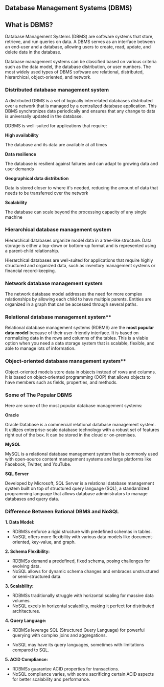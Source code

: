 ## Database Management Systems (DBMS)
## What is DBMS?
Database Management Systems (DBMS) are software systems that store, retrieve, and run queries on data. A DBMS serves as an interface between an end-user and a database, allowing users to create, read, update, and delete data in the database.

Database management systems can be classified based on various criteria such as the data model, the database distribution, or user numbers. The most widely used types of DBMS software are relational, distributed, hierarchical, object-oriented, and network.

### Distributed database management system

A distributed DBMS is a set of logically interrelated databases distributed over a network that is managed by a centralized database application. This DBMS synchronizes data periodically and ensures that any change to data is universally updated in the database.

DDBMS is well-suited for applications that require:

**High availability**

The database and its data are available at all times

**Data resilience**

The database is resilient against failures and can adapt to growing data and user demands

**Geographical data distribution**

Data is stored closer to where it's needed, reducing the amount of data that needs to be transferred over the network

**Scalability**

The database can scale beyond the processing capacity of any single machine 


### Hierarchical database management system

Hierarchical databases organize model data in a tree-like structure. Data storage is either a top-down or bottom-up format and is represented using a parent-child relationship.

Hierarchical databases are well-suited for applications that require highly structured and organized data, such as inventory management systems or financial record-keeping. 

### Network database management system

The network database model addresses the need for more complex relationships by allowing each child to have multiple parents. Entities are organized in a graph that can be accessed through several paths.

### Relational database management system**

Relational database management systems (RDBMS) are the **most popular data model** because of their user-friendly interface. It is based on normalizing data in the rows and columns of the tables. This is a viable option when you need a data storage system that is scalable, flexible, and able to manage lots of information.

### Object-oriented database management system**

Object-oriented models store data in objects instead of rows and columns. It is based on object-oriented programming (OOP) that allows objects to have members such as fields, properties, and methods.

### Some of The Popular DBMS

Here are some of the most popular database management systems:

**Oracle**

Oracle Database is a commercial relational database management system. It utilizes enterprise-scale database technology with a robust set of features right out of the box. It can be stored in the cloud or on-premises.

**MySQL**

MySQL is a relational database management system that is commonly used with open-source content management systems and large platforms like Facebook, Twitter, and YouTube.

**SQL Server**

Developed by Microsoft, SQL Server is a relational database management system built on top of structured query language (SQL), a standardized programming language that allows database administrators to manage databases and query data.

### Difference Between Rational DBMS and NoSQL

**1. Data Model:**

- RDBMSs enforce a rigid structure with predefined schemas in tables.
- NoSQL offers more flexibility with various data models like document-oriented, key-value, and graph.
  
**2. Schema Flexibility:**

- RDBMSs demand a predefined, fixed schema, posing challenges for evolving data.
- NoSQL allows for dynamic schema changes and embraces unstructured or semi-structured data.

**3. Scalability:**

- RDBMSs traditionally struggle with horizontal scaling for massive data volumes.
- NoSQL excels in horizontal scalability, making it perfect for distributed architectures.

**4. Query Language:**

- RDBMSs leverage SQL (Structured Query Language) for powerful querying with complex joins and aggregations.

- NoSQL may have its query languages, sometimes with limitations compared to SQL.

**5. ACID Compliance:**

- RDBMSs guarantee ACID properties for transactions.
- NoSQL compliance varies, with some sacrificing certain ACID aspects for better scalability and performance.
